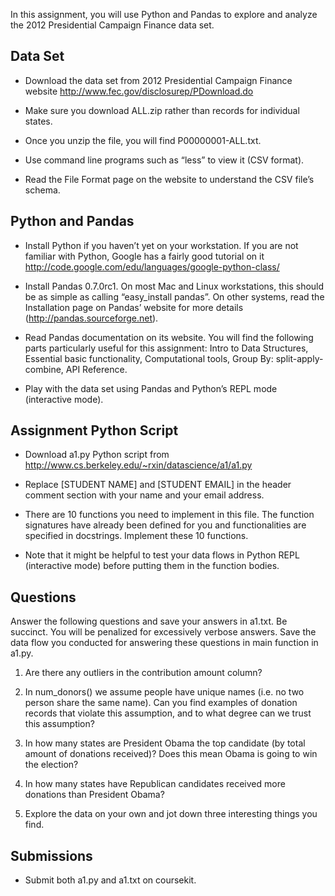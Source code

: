 In this assignment, you will use Python and Pandas to explore and analyze the 2012 Presidential Campaign Finance data set.


## Data Set

- Download the data set from 2012 Presidential Campaign Finance website http://www.fec.gov/disclosurep/PDownload.do

- Make sure you download ALL.zip rather than records for individual states.

- Once you unzip the file, you will find P00000001-ALL.txt.

- Use command line programs such as “less” to view it (CSV format).

- Read the File Format page on the website to understand the CSV file’s schema.


## Python and Pandas

- Install Python if you haven’t yet on your workstation. If you are not familiar with Python, Google has a fairly good tutorial on it http://code.google.com/edu/languages/google-python-class/

- Install Pandas 0.7.0rc1. On most Mac and Linux workstations, this should be as simple as calling “easy_install pandas”. On other systems, read the Installation page on Pandas’ website for more details (http://pandas.sourceforge.net).

- Read Pandas documentation on its website. You will find the following parts particularly useful for this assignment: Intro to Data Structures, Essential basic functionality, Computational tools, Group By: split-apply-combine, API Reference.

- Play with the data set using Pandas and Python’s REPL mode (interactive mode).


## Assignment Python Script

- Download a1.py Python script from http://www.cs.berkeley.edu/~rxin/datascience/a1/a1.py

- Replace [STUDENT NAME] and [STUDENT EMAIL] in the header comment section with your name and your email address.

- There are 10 functions you need to implement in this file. The function signatures have already been defined for you and functionalities are specified in docstrings. Implement these 10 functions.

- Note that it might be helpful to test your data flows in Python REPL (interactive mode) before putting them in the function bodies.


## Questions

Answer the following questions and save your answers in a1.txt. Be succinct. You will be penalized for excessively verbose answers. Save the data flow you conducted for answering these questions in main function in a1.py.

1. Are there any outliers in the contribution amount column?

2. In num_donors() we assume people have unique names (i.e. no two person share the same name). Can you find examples of donation records that violate this assumption, and to what degree can we trust this assumption?

3. In how many states are President Obama the top candidate (by total amount of donations received)? Does this mean Obama is going to win the election?

4. In how many states have Republican candidates received more donations than President Obama?

5. Explore the data on your own and jot down three interesting things you find.


## Submissions

- Submit both a1.py and a1.txt on coursekit.


